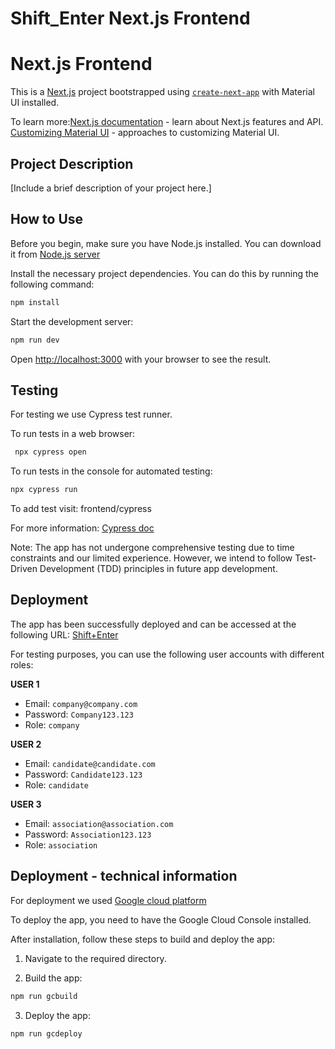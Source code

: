 # Shift_Enter Next.js Frontend

# Next.js Frontend

This is a [Next.js](https://nextjs.org/) project bootstrapped using [`create-next-app`](https://github.com/vercel/next.js/tree/canary/packages/create-next-app) with Material UI installed.

To learn more:[Next.js documentation](https://nextjs.org/docs) - learn about Next.js features and API.
[Customizing Material UI](https://mui.com/material-ui/customization/how-to-customize/) - approaches to customizing Material UI.

## Project Description

[Include a brief description of your project here.]

## How to Use

Before you begin, make sure you have Node.js installed. You can download it from [Node.js server](https://nodejs.org/en)

Install the necessary project dependencies. You can do this by running the following command:
```bash
npm install
```

Start the development server:

```bash
npm run dev
```

Open [http://localhost:3000](http://localhost:3000) with your browser to see the result.

## Testing
For testing we use Cypress test runner.

To run tests in a web browser:
```bash
 npx cypress open
```
To run tests in the console for automated testing: 
```bash
npx cypress run
```
To add test visit: frontend/cypress

For more information: [Cypress doc](https://docs.cypress.io/guides/core-concepts/introduction-to-cypress)

Note: The app has not undergone comprehensive testing due to time constraints and our limited experience. However, we intend to follow Test-Driven Development (TDD) principles in future app development.

## Deployment

The app has been successfully deployed and can be accessed at the following URL: [Shift+Enter](https://nextjsapp-iwghenktca-ew.a.run.app/)

For testing purposes, you can use the following user accounts with different roles:

**USER 1**

- Email: `company@company.com`
- Password: `Company123.123`
- Role: `company`

**USER 2**

- Email: `candidate@candidate.com`
- Password: `Candidate123.123`
- Role: `candidate`

**USER 3**

- Email: `association@association.com`
- Password: `Association123.123`
- Role: `association`

## Deployment - technical information
For deployment we used [Google cloud platform](https://console.cloud.google.com/welcome?project=enter-400508)

To deploy the app, you need to have the Google Cloud Console installed.

After installation, follow these steps to build and deploy the app:

1. Navigate to the required directory.

2. Build the app:
```bash
npm run gcbuild 
```

3. Deploy the app:
```bash
npm run gcdeploy
```
